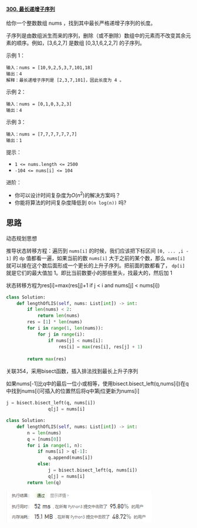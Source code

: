 #### [300. 最长递增子序列](https://leetcode-cn.com/problems/longest-increasing-subsequence/)

给你一个整数数组 nums ，找到其中最长严格递增子序列的长度。

子序列是由数组派生而来的序列，删除（或不删除）数组中的元素而不改变其余元素的顺序。例如，[3,6,2,7] 是数组 [0,3,1,6,2,2,7] 的子序列。

示例 1：

```
输入：nums = [10,9,2,5,3,7,101,18]
输出：4
解释：最长递增子序列是 [2,3,7,101]，因此长度为 4 。
```


示例 2：

```
输入：nums = [0,1,0,3,2,3]
输出：4
```


示例 3：

```
输入：nums = [7,7,7,7,7,7,7]
输出：1
```


提示：

- `1 <= nums.length <= 2500`
- `-104 <= nums[i] <= 104`


进阶：

- 你可以设计时间复杂度为$O(n^2)$的解决方案吗？
- 你能将算法的时间复杂度降低到 `O(n log(n))` 吗?

## 思路

动态规划思想

推导状态转移方程：遍历到 `nums[i]` 的时候，我们应该把下标区间 `[0, ... ,i - 1]` 的 `dp` 值都看一遍，如果当前的数 `nums[i]` 大于之前的某个数，那么 `nums[i]` 就可以接在这个数后面形成一个更长的上升子序列。把前面的数都看了， `dp[i]` 就是它们的最大值加 $1$。即比当前数要小的那些里头，找最大的，然后加 $1$ 

状态转移方程为res[i]=max(res[j]+1 if j < i and nums[j] < nums[i])

```python
class Solution:
    def lengthOfLIS(self, nums: List[int]) -> int:
        if len(nums) < 2:
            return len(nums)
        res = [1] * len(nums)
        for i in range(1, len(nums)):
            for j in range(i):
                if nums[j] < nums[i]:
                    res[i] = max(res[i], res[j] + 1)

        return max(res)
```

关联354，采用bisect函数，插入排法找到最长上升子序列

如果nums[-1]比q中的最后一位小或相等，使用bisect.bisect_left(q,nums[i])在q中找到nums[i]可插入的位置然后将q中第j位更新为nums[i]

```python
j = bisect.bisect_left(q, nums[i])
                q[j] = nums[i]
```

```python
class Solution:
    def lengthOfLIS(self, nums: List[int]) -> int:
        n = len(nums)
        q = [nums[0]]
        for i in range(1, n):
            if nums[i] > q[-1]:
                q.append(nums[i])
            else:
                j = bisect.bisect_left(q, nums[i])
                q[j] = nums[i]
        return len(q)
```

![image-20210304143712245](../img/image-20210304143712245.png)